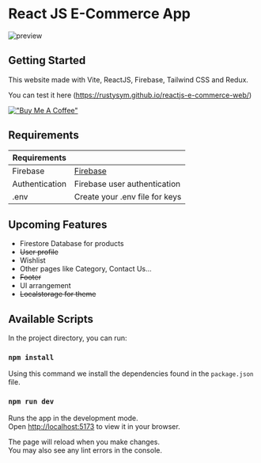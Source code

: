 # React JS E-Commerce App

![preview](https://user-images.githubusercontent.com/92743495/235304178-9b0247d0-0828-445e-9d86-ff5699f8e160.gif)

## Getting Started 

This website made with Vite, ReactJS, Firebase, Tailwind CSS and Redux.

You can test it here (https://rustysym.github.io/reactjs-e-commerce-web/)

[!["Buy Me A Coffee"](https://www.buymeacoffee.com/assets/img/custom_images/orange_img.png)](https://www.buymeacoffee.com/emrekalfa)


## Requirements

| Requirements |  |
| --- | --- |
| Firebase | [Firebase](https://firebase.google.com)|
| Authentication | Firebase user authentication |
| .env | Create your .env file for keys|

## Upcoming Features

- Firestore Database for products
- ~~User profile~~
- Wishlist
- Other pages like Category, Contact Us...
- ~~Footer~~
- UI arrangement
- ~~Localstorage for theme~~

## Available Scripts

In the project directory, you can run:

### `npm install`

Using this command we install the dependencies found in the `package.json` file.

### `npm run dev`

Runs the app in the development mode.\
Open [http://localhost:5173](http://localhost:5173) to view it in your browser.

The page will reload when you make changes.\
You may also see any lint errors in the console.

